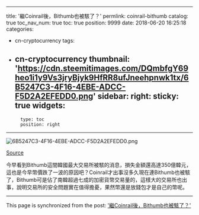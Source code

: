 
---
title: '繼Coinrail後，Bithumb也被駭了？'
permlink: coinrail-bithumb
catalog: true
toc_nav_num: true
toc: true
position: 9999
date: 2018-06-20 16:25:18
categories:
- cn-cryptocurrency
tags:
- cn-cryptocurrency
thumbnail: 'https://cdn.steemitimages.com/DQmbfgY69heo1i1y9Vs3jryBjyk9HfRR8ufJneehpnwk1tx/6B5247C3-4F16-4EBE-ADCC-F5D2A2EFEDD0.png'
sidebar:
    right:
        sticky: true
widgets:
    -
        type: toc
        position: right
---


![6B5247C3-4F16-4EBE-ADCC-F5D2A2EFEDD0.png](https://cdn.steemitimages.com/DQmbfgY69heo1i1y9Vs3jryBjyk9HfRR8ufJneehpnwk1tx/6B5247C3-4F16-4EBE-ADCC-F5D2A2EFEDD0.png)

[Source](https://dollardestruction.com/6472/)

今早看到Bithumb這間韓國最大交易所被駭的消息，損失金額還高達350億韓元，這也是今早幣價跌了一波的原因吧？Coinrail才出事沒多久現在連Bithumb也被駭了，Bithumb可是佔了南韓超過七成的加密貨幣交易量的，這樣大的交易所也出事，說明交易所的安全問題實在值得擔憂，果然幣還是放錢包才是自己的幣呢。

- - -

This page is synchronized from the post: ['繼Coinrail後，Bithumb也被駭了？'](https://steemit.com/@htliao/coinrail-bithumb)
